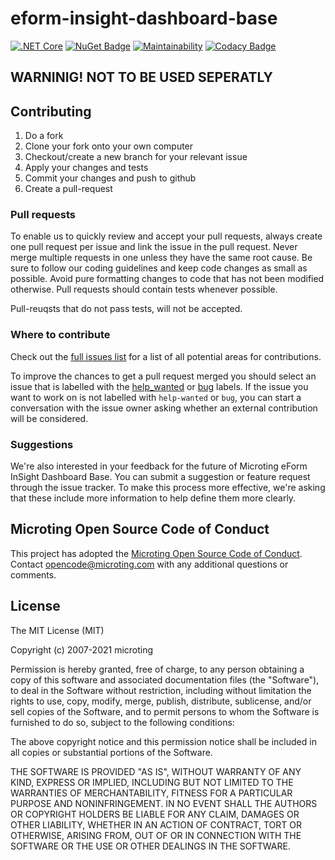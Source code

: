 # eform-insight-dashboard-base
[![.NET Core](https://github.com/microting/eform-insight-dashboard-base/actions/workflows/dotnet-core.yml/badge.svg)](https://github.com/microting/eform-insight-dashboard-base/actions/workflows/dotnet-core.yml)
[![NuGet Badge](https://buildstats.info/nuget/Microting.InsightDashboardBase)](https://www.nuget.org/packages/Microting.InsightDashboardBase/)
[![Maintainability](https://api.codeclimate.com/v1/badges/0f1fa6fdb5463e08c6a3/maintainability)](https://codeclimate.com/github/microting/eform-insight-dashboard-base/maintainability)
[![Codacy Badge](https://app.codacy.com/project/badge/Grade/7ebbb2c3c8644715ba41a7ba309b5854)](https://www.codacy.com/gh/microting/eform-insight-dashboard-base/dashboard?utm_source=github.com&amp;utm_medium=referral&amp;utm_content=microting/eform-insight-dashboard-base&amp;utm_campaign=Badge_Grade)

## WARNINIG! NOT TO BE USED SEPERATLY

## Contributing

1. Do a fork
2. Clone your fork onto your own computer
3. Checkout/create a new branch for your relevant issue
4. Apply your changes and tests
5. Commit your changes and push to github
6. Create a pull-request

### Pull requests

To enable us to quickly review and accept your pull requests, always create one pull request per issue and link the issue in the pull request. Never merge multiple requests in one unless they have the same root cause. Be sure to follow our coding guidelines and keep code changes as small as possible. Avoid pure formatting changes to code that has not been modified otherwise. Pull requests should contain tests whenever possible.

Pull-reuqsts that do not pass tests, will not be accepted.

### Where to contribute

Check out the [full issues list](https://github.com/microting/eform-insight-dashboard-base/issues) for a list of all potential areas for contributions.

To improve the chances to get a pull request merged you should select an issue that is labelled with the [help_wanted](https://github.com/microting/eform-insight-dashboard-base/issues?q=is%3Aissue+is%3Aopen+label%3Ahelp_wanted) or [bug](https://github.com/microting/eform-insight-dashboard-base/issues?q=is%3Aissue+is%3Aopen+label%3Abug) labels. If the issue you want to work on is not labelled with `help-wanted` or `bug`, you can start a conversation with the issue owner asking whether an external contribution will be considered.

### Suggestions

We're also interested in your feedback for the future of Microting eForm InSight Dashboard Base. You can submit a suggestion or feature request through the issue tracker. To make this process more effective, we're asking that these include more information to help define them more clearly.

## Microting Open Source Code of Conduct

This project has adopted the [Microting Open Source Code of Conduct](https://www.microting.com/microting-open-source-code-of-conduct). Contact opencode@microting.com with any additional questions or comments.

## License

The MIT License (MIT)

Copyright (c) 2007-2021 microting

Permission is hereby granted, free of charge, to any person obtaining a copy
of this software and associated documentation files (the "Software"), to deal
in the Software without restriction, including without limitation the rights
to use, copy, modify, merge, publish, distribute, sublicense, and/or sell
copies of the Software, and to permit persons to whom the Software is
furnished to do so, subject to the following conditions:

The above copyright notice and this permission notice shall be included in all
copies or substantial portions of the Software.

THE SOFTWARE IS PROVIDED "AS IS", WITHOUT WARRANTY OF ANY KIND, EXPRESS OR
IMPLIED, INCLUDING BUT NOT LIMITED TO THE WARRANTIES OF MERCHANTABILITY,
FITNESS FOR A PARTICULAR PURPOSE AND NONINFRINGEMENT. IN NO EVENT SHALL THE
AUTHORS OR COPYRIGHT HOLDERS BE LIABLE FOR ANY CLAIM, DAMAGES OR OTHER
LIABILITY, WHETHER IN AN ACTION OF CONTRACT, TORT OR OTHERWISE, ARISING FROM,
OUT OF OR IN CONNECTION WITH THE SOFTWARE OR THE USE OR OTHER DEALINGS IN THE
SOFTWARE.
